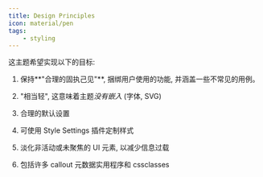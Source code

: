 ```yaml
---
title: Design Principles
icon: material/pen
tags:
    - styling
---
```


这主题希望实现以下的目标:

1. 保持**"合理的固执己见"**, 捆绑用户使用的功能, 并涵盖一些不常见的用例。

2. "相当轻", 这意味着主题*没有嵌入* (字体, SVG)

3. 合理的默认设置

4. 可使用 Style Settings 插件定制样式

5. 淡化非活动或未聚焦的 UI 元素, 以减少信息过载

6. 包括许多 callout 元数据实用程序和 cssclasses

